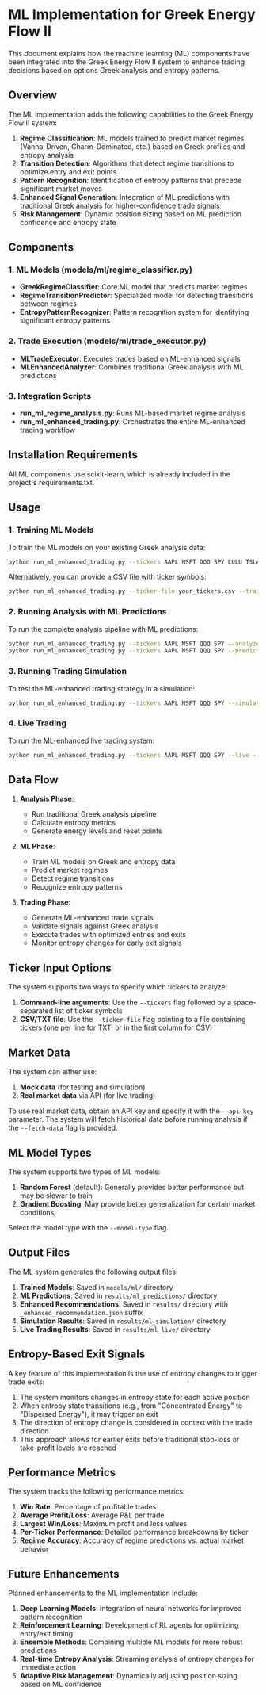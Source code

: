 # ML Implementation for Greek Energy Flow II

This document explains how the machine learning (ML) components have been integrated into the Greek Energy Flow II system to enhance trading decisions based on options Greek analysis and entropy patterns.

## Overview

The ML implementation adds the following capabilities to the Greek Energy Flow II system:

1. **Regime Classification**: ML models trained to predict market regimes (Vanna-Driven, Charm-Dominated, etc.) based on Greek profiles and entropy analysis
2. **Transition Detection**: Algorithms that detect regime transitions to optimize entry and exit points
3. **Pattern Recognition**: Identification of entropy patterns that precede significant market moves
4. **Enhanced Signal Generation**: Integration of ML predictions with traditional Greek analysis for higher-confidence trade signals
5. **Risk Management**: Dynamic position sizing based on ML prediction confidence and entropy state

## Components

### 1. ML Models (models/ml/regime_classifier.py)

- **GreekRegimeClassifier**: Core ML model that predicts market regimes
- **RegimeTransitionPredictor**: Specialized model for detecting transitions between regimes
- **EntropyPatternRecognizer**: Pattern recognition system for identifying significant entropy patterns

### 2. Trade Execution (models/ml/trade_executor.py)

- **MLTradeExecutor**: Executes trades based on ML-enhanced signals
- **MLEnhancedAnalyzer**: Combines traditional Greek analysis with ML predictions

### 3. Integration Scripts

- **run_ml_regime_analysis.py**: Runs ML-based market regime analysis
- **run_ml_enhanced_trading.py**: Orchestrates the entire ML-enhanced trading workflow

## Installation Requirements

All ML components use scikit-learn, which is already included in the project's requirements.txt.

## Usage

### 1. Training ML Models

To train the ML models on your existing Greek analysis data:

```bash
python run_ml_enhanced_trading.py --tickers AAPL MSFT QQQ SPY LULU TSLA CMG WYNN ZM SPOT --train
```

Alternatively, you can provide a CSV file with ticker symbols:

```bash
python run_ml_enhanced_trading.py --ticker-file your_tickers.csv --train
```

### 2. Running Analysis with ML Predictions

To run the complete analysis pipeline with ML predictions:

```bash
python run_ml_enhanced_trading.py --tickers AAPL MSFT QQQ SPY --analyze --fetch-data
python run_ml_enhanced_trading.py --tickers AAPL MSFT QQQ SPY --predict
```

### 3. Running Trading Simulation

To test the ML-enhanced trading strategy in a simulation:

```bash
python run_ml_enhanced_trading.py --tickers AAPL MSFT QQQ SPY --simulate --simulation-days 10 --interval 60
```

### 4. Live Trading

To run the ML-enhanced live trading system:

```bash
python run_ml_enhanced_trading.py --tickers AAPL MSFT QQQ SPY --live --interval 5 --api-key YOUR_API_KEY
```

## Data Flow

1. **Analysis Phase**:
   - Run traditional Greek analysis pipeline
   - Calculate entropy metrics
   - Generate energy levels and reset points

2. **ML Phase**:
   - Train ML models on Greek and entropy data
   - Predict market regimes
   - Detect regime transitions
   - Recognize entropy patterns

3. **Trading Phase**:
   - Generate ML-enhanced trade signals
   - Validate signals against Greek analysis
   - Execute trades with optimized entries and exits
   - Monitor entropy changes for early exit signals

## Ticker Input Options

The system supports two ways to specify which tickers to analyze:

1. **Command-line arguments**: Use the `--tickers` flag followed by a space-separated list of ticker symbols
2. **CSV/TXT file**: Use the `--ticker-file` flag pointing to a file containing tickers (one per line for TXT, or in the first column for CSV)

## Market Data

The system can either use:

1. **Mock data** (for testing and simulation)
2. **Real market data** via API (for live trading)

To use real market data, obtain an API key and specify it with the `--api-key` parameter. The system will fetch historical data before running analysis if the `--fetch-data` flag is provided.

## ML Model Types

The system supports two types of ML models:

1. **Random Forest** (default): Generally provides better performance but may be slower to train
2. **Gradient Boosting**: May provide better generalization for certain market conditions

Select the model type with the `--model-type` flag.

## Output Files

The ML system generates the following output files:

1. **Trained Models**: Saved in `models/ml/` directory
2. **ML Predictions**: Saved in `results/ml_predictions/` directory
3. **Enhanced Recommendations**: Saved in `results/` directory with `_enhanced_recommendation.json` suffix
4. **Simulation Results**: Saved in `results/ml_simulation/` directory
5. **Live Trading Results**: Saved in `results/ml_live/` directory

## Entropy-Based Exit Signals

A key feature of this implementation is the use of entropy changes to trigger trade exits:

1. The system monitors changes in entropy state for each active position
2. When entropy state transitions (e.g., from "Concentrated Energy" to "Dispersed Energy"), it may trigger an exit
3. The direction of entropy change is considered in context with the trade direction
4. This approach allows for earlier exits before traditional stop-loss or take-profit levels are reached

## Performance Metrics

The system tracks the following performance metrics:

1. **Win Rate**: Percentage of profitable trades
2. **Average Profit/Loss**: Average P&L per trade
3. **Largest Win/Loss**: Maximum profit and loss values
4. **Per-Ticker Performance**: Detailed performance breakdowns by ticker
5. **Regime Accuracy**: Accuracy of regime predictions vs. actual market behavior

## Future Enhancements

Planned enhancements to the ML implementation include:

1. **Deep Learning Models**: Integration of neural networks for improved pattern recognition
2. **Reinforcement Learning**: Development of RL agents for optimizing entry/exit timing
3. **Ensemble Methods**: Combining multiple ML models for more robust predictions
4. **Real-time Entropy Analysis**: Streaming analysis of entropy changes for immediate action
5. **Adaptive Risk Management**: Dynamically adjusting position sizing based on ML confidence

